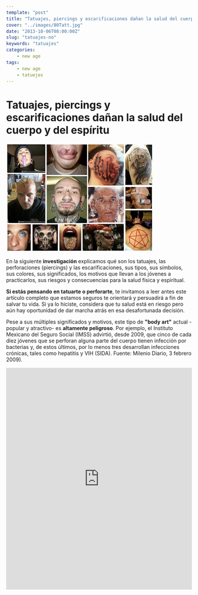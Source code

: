 ```yaml
---
template: "post"
title: "Tatuajes, piercings y escarificaciones dañan la salud del cuerpo y del espíritu"
cover: "../images/80Tatt.jpg"
date: "2013-10-06T08:00:00Z"
slug: "tatuajes-no"
keywords: "tatuajes"
categories: 
    - new age
tags: 
    - new age 
    - tatuejes
---
```


# Tatuajes, piercings y escarificaciones dañan la salud del cuerpo y del espíritu

![Tatuaje](../images/80Tatt.jpg)  

En la siguiente **investigación** explicamos qué son los tatuajes, las perforaciones (piercings) y las escarificaciones, sus tipos, sus símbolos, sus colores, sus significados, los motivos que llevan a los jóvenes a practicarlos, sus riesgos y consecuencias para la salud física y espiritual.

**Si estás pensando en tatuarte o perforarte**, te invitamos a leer antes este artículo completo que estamos seguros te orientará y persuadirá a fin de salvar tu vida. Si ya lo hiciste, considera que tu salud está en riesgo pero aún hay oportunidad de dar marcha atrás en esa desafortunada decisión.

Pese a sus múltiples significados y motivos, este tipo de **"body art"** actual -popular y atractivo- es **altamente peligroso**. Por ejemplo, el Instituto Mexicano del Seguro Social (IMSS) advirtió, desde 2009, que cinco de cada diez jóvenes que se perforan alguna parte del cuerpo tienen infección por bacterias y, de estos últimos, por lo menos tres desarrollan infecciones crónicas, tales como hepatitis y VIH (SIDA). Fuente: Milenio Diario, 3 febrero 2009).  

<iframe class="scribd_iframe_embed" title="Tatuajes y Perforaciones_investigacion" src="https://www.scribd.com/embeds/173968962/content?start_page=1&view_mode=scroll&access_key=key-upu5qqmpvuh61s80hcn" tabindex="0" data-auto-height="true" data-aspect-ratio="0.7729220222793488" scrolling="no" width="100%" height="600" frameborder="0"></iframe>